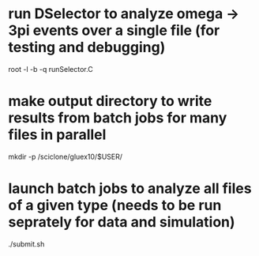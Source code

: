 # run DSelector to analyze omega -> 3pi events over a single file (for testing and debugging)
root -l -b -q runSelector.C

# make output directory to write results from batch jobs for many files in parallel
mkdir -p /sciclone/gluex10/$USER/

# launch batch jobs to analyze all files of a given type (needs to be run seprately for data and simulation)
./submit.sh

